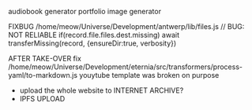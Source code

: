 audiobook generator
portfolio image generator



FIXBUG /home/meow/Universe/Development/antwerp/lib/files.js
// BUG: NOT RELIABLE if(record.file.files.dest.missing)
await transferMissing(record, {ensureDir:true, verbosity})

AFTER TAKE-OVER
fix /home/meow/Universe/Development/eternia/src/transformers/process-yaml/to-markdown.js youytube template was broken on purpose

- upload the whole website to INTERNET ARCHIVE?
- IPFS UPLOAD
